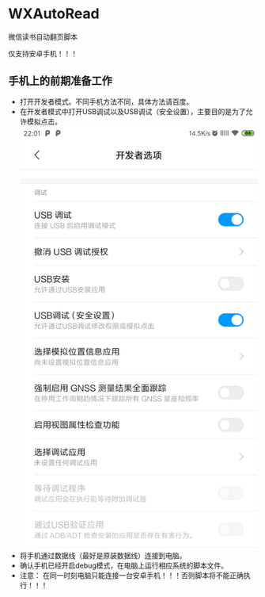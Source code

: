 # WXAutoRead
微信读书自动翻页脚本
<p>仅支持安卓手机！！！</p>

## 手机上的前期准备工作
* 打开开发者模式。不同手机方法不同，具体方法请百度。
* 在开发者模式中打开USB调试以及USB调试（安全设置），主要目的是为了允许模拟点击。
![avatar](pics/USBDebug.png)
* 将手机通过数据线（最好是原装数据线）连接到电脑。
* 确认手机已经开启debug模式，在电脑上运行相应系统的脚本文件。
* 注意： 在同一时刻电脑只能连接一台安卓手机！！！否则脚本将不能正确执行！！！